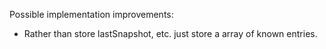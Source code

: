 Possible implementation improvements:

 - Rather than store lastSnapshot, etc. just store a array of known entries.
